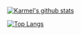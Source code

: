 [![Karmel's github stats](https://github-readme-stats.vercel.app/api?username=KSZLAGK&theme=onedark&hide_border=true&show_icons=true&count_private=true&include_all_commits=true)](https://github.com/KSZLAGK)

[![Top Langs](https://github-readme-stats.vercel.app/api/top-langs/?username=KSZLAGK&theme=onedark&hide_border=true&langs_count=8&layout=compact)](https://github.com/KSZLAGK)
